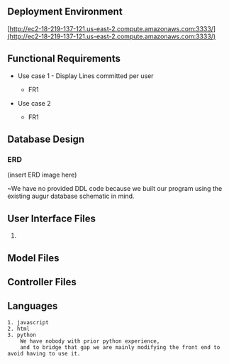 ## Deployment Environment
[http://ec2-18-219-137-121.us-east-2.compute.amazonaws.com:3333/](http://ec2-18-219-137-121.us-east-2.compute.amazonaws.com:3333/)
## Functional Requirements

 - Use case 1 - Display Lines committed per user
   		 
   	 - FR1
  -  Use case 2 
	  -  FR1	

## Database Design

### ERD
(insert ERD image here)

~We have no provided DDL code because we built our program using the existing augur database schematic in mind. 


## User Interface Files

 1. 

## Model Files 

## Controller Files

## Languages
    1. javascript
    2. html
    3. python
	    We have nobody with prior python experience, 
	    and to bridge that gap we are mainly modifying the front end to avoid having to use it. 
<!--stackedit_data:
eyJoaXN0b3J5IjpbLTMwNTUyXX0=
-->